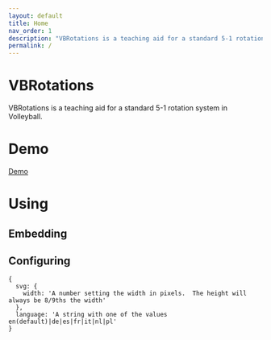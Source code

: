 ```yaml
---
layout: default
title: Home
nav_order: 1
description: "VBRotations is a teaching aid for a standard 5-1 rotation system in Volleyball."
permalink: /
---
```


# VBRotations

VBRotations is a teaching aid for a standard 5-1 rotation system in Volleyball.

# Demo

[Demo](/Rotations.html)

# Using

## Embedding

## Configuring

```
{
  svg: {
    width: 'A number setting the width in pixels.  The height will always be 8/9ths the width'
  },
  language: 'A string with one of the values en(default)|de|es|fr|it|nl|pl'
}
```
